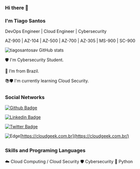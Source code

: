 ### Hi there 👋

### I'm Tiago Santos

DevOps Engineer | Cloud Engineer | Cybersecurity

AZ-900 | AZ-104 | AZ-500 | AZ-700 | AZ-305 | MS-900 | SC-900


![tiagosantosav GitHub stats](https://github-readme-stats.vercel.app/api?username=tiagosantosav&theme=blue-green)

🛡️ I'm Cybersecurity Student.

🏡 I’m from Brazil.

📚🛡️ I'm currently learning Cloud Security.
##

### Social Networks

[![Github Badge](https://img.shields.io/badge/-Github-000?style=flat-square&logo=Github&logoColor=white&link=https://github.com/tiagosantosav)](https://github.com/tiagosantosav)

[![Linkedin Badge](https://img.shields.io/badge/-LinkedIn-blue?style=flat-square&logo=Linkedin&logoColor=white&link=https://www.linkedin.com/in/tiago-santosti)](https://www.linkedin.com/in/tiago-santosti)

[![Twitter Badge](https://img.shields.io/badge/Twitter-1DA1F2?style=for-the-badge&logo=twitter&logoColor=white&link=https://twitter.com/tiagotssbr)](https://twitter.com/tiagotssbr)

![Edge](https://img.shields.io/badge/Edge-0078D7?style=for-the-badge&logo=Microsoft-edge&logoColor=white&link)[https://cloudgeek.com.br](https://cloudgeek.com.br/)

##

### Skills and Programing Languages
☁️ Cloud Computing / Cloud Security
🛡️ Cybersecurity
🐍 Python
